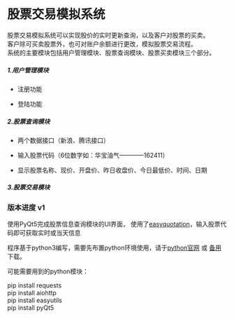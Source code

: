 # 股票交易模拟系统

股票交易模拟系统可以实现股价的实时更新查询，以及客户对股票的买卖。<br>客户除可买卖股票外，也可对账户余额进行更改，模拟股票交易流程。<br>系统的主要模块包括用户管理模块、股票查询模块、股票买卖模块三个部分。

##### 1.用户管理模块 

* 注册功能  

* 登陆功能  

##### 2.股票查询模块 

* 两个数据接口（新浪、腾讯接口）

* 输入股票代码（6位数字如：华宝油气————162411）  

* 显示股票名称、现价、开盘价、昨日收盘价、今日最低价、时间、日期  

##### 3.股票交易模块 


### 版本进度 v1

使用PyQt5完成股票信息查询模块的UI界面， 使用了[easyquotation](https://github.com/shidenggui/easyquotation)，输入股票代码即可获取实时或当天信息


程序基于python3编写，需要先布置python环境使用，请于[python官网](https://github.com/shidenggui/easyquotation) 或 [备用](http://pan.baidu.com/s/1pLdkCIJ)  下载。

可能需要用到的python模块：

pip install requests<br>
pip install aiohttp<br>
pip install easyutils<br>
pip install pyQt5

